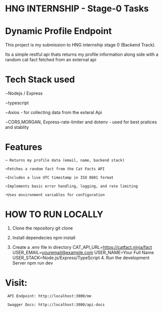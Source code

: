 #    HNG INTERNSHIP - Stage-0 Tasks

#     Dynamic Profile Endpoint 
   
   This project is my submission to HNG internship stage 0 (Backend Track).

   Its a simple restful api thats returns my profile information along side with a random cat fact fetched from an external api

#   Tech Stack used
   
   ¬Nodejs / Express
   
   ¬typescript
   
   ¬Axios - for collecting data from the exteral Api
   
   ¬CORS,MORGAN, Express-rate-limiter and dotenv - used for best pratices and stablity


#   Features 
    
    ¬ Returns my profile data (email, name, backend stack)
    
    ¬Fetches a random fact from the Cat Facts API
    
    ¬Includes a live UTC timestamp in ISO 8601 format
    
    ¬Implements basic error handling, logging, and rate limiting
    
    ¬Uses environment variables for configuration

   

# HOW TO RUN LOCALLY 
   1. Clone the repository 
        git clone <repo url>

   2. Install dependecies
        npm install 

   3. Create a .env file in directory 
        CAT_API_URL=https://catfact.ninja/fact
        USER_EMAIL=youremail@example.com
        USER_NAME=Your Full Name
        USER_STACK=Node.js/Express/TypeScript
    4. Run the development Server
        npm run dev

#  Visit:

     API Endpoint: http://localhost:3000/me

     Swagger Docs: http://localhost:3000/api-docs
   
